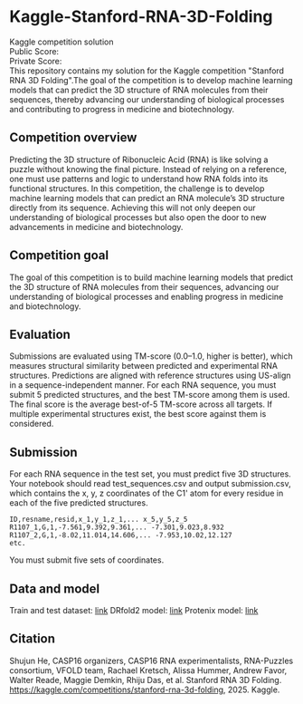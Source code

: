 # Kaggle-Stanford-RNA-3D-Folding

Kaggle competition solution<br>
Public Score:<br> 
Private Score:<br>
This repository contains my solution for the Kaggle competition "Stanford RNA 3D Folding".The goal of the competition is to develop machine learning models that can predict the 3D structure of RNA molecules from their sequences, thereby advancing our understanding of biological processes and contributing to progress in medicine and biotechnology.

## Competition overview

Predicting the 3D structure of Ribonucleic Acid (RNA) is like solving a puzzle without knowing the final picture. Instead of relying on a reference, one must use patterns and logic to understand how RNA folds into its functional structures. In this competition, the challenge is to develop machine learning models that can predict an RNA molecule’s 3D structure directly from its sequence. Achieving this will not only deepen our understanding of biological processes but also open the door to new advancements in medicine and biotechnology.

## Competition goal

The goal of this competition is to build machine learning models that predict the 3D structure of RNA molecules from their sequences, advancing our understanding of biological processes and enabling progress in medicine and biotechnology.

## Evaluation

Submissions are evaluated using TM-score (0.0–1.0, higher is better), which measures structural similarity between predicted and experimental RNA structures. Predictions are aligned with reference structures using US-align in a sequence-independent manner. For each RNA sequence, you must submit 5 predicted structures, and the best TM-score among them is used. The final score is the average best-of-5 TM-score across all targets. If multiple experimental structures exist, the best score against them is considered.

## Submission

For each RNA sequence in the test set, you must predict five 3D structures.
Your notebook should read test_sequences.csv and output submission.csv, which contains the x, y, z coordinates of the C1' atom for every residue in each of the five predicted structures.
```csv
ID,resname,resid,x_1,y_1,z_1,... x_5,y_5,z_5
R1107_1,G,1,-7.561,9.392,9.361,... -7.301,9.023,8.932
R1107_2,G,1,-8.02,11.014,14.606,... -7.953,10.02,12.127
etc.
```
You must submit five sets of coordinates.

## Data and model
Train and test dataset: [link](https://www.kaggle.com/competitions/stanford-rna-3d-folding/data)
DRfold2 model: [link](https://github.com/leeyang/DRfold2)
Protenix model: [link](https://github.com/bytedance/Protenix)

## Citation
Shujun He, CASP16 organizers, CASP16 RNA experimentalists, RNA-Puzzles consortium, VFOLD team, Rachael Kretsch, Alissa Hummer, Andrew Favor, Walter Reade, Maggie Demkin, Rhiju Das, et al. Stanford RNA 3D Folding. https://kaggle.com/competitions/stanford-rna-3d-folding, 2025. Kaggle.

